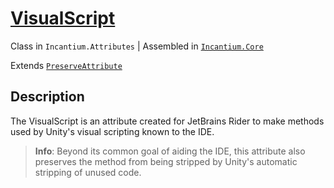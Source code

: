 ﻿# [VisualScript](../../Runtime/Attributes/VisualScript.cs)

Class in `Incantium.Attributes` | Assembled in [`Incantium.Core`](../../README.md)

Extends [`PreserveAttribute`](https://docs.unity3d.com/ScriptReference/Scripting.PreserveAttribute.html)

## Description

The VisualScript is an attribute created for JetBrains Rider to make methods used by Unity's visual scripting known to
the IDE. 

> **Info**: Beyond its common goal of aiding the IDE, this attribute also preserves the method from being stripped by
> Unity's automatic stripping of unused code.
